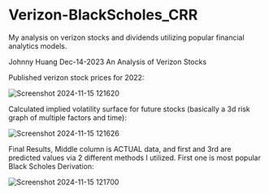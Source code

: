 # Verizon-BlackScholes_CRR
My analysis on verizon stocks and dividends utilizing popular financial analytics models.

Johnny Huang
Dec-14-2023
An Analysis of Verizon Stocks


Published verizon stock prices for 2022:

![Screenshot 2024-11-15 121620](https://github.com/user-attachments/assets/97630da2-64b6-42c2-ba6b-2e9b4ba3b295)

Calculated implied volatility surface for future stocks (basically a 3d risk graph of multiple factors and time):

![Screenshot 2024-11-15 121626](https://github.com/user-attachments/assets/27c72ecb-69c9-4c36-9b43-f2d14057fb6c)


Final Results, Middle column is ACTUAL data, and first and 3rd are predicted values via 2 different methods I utilized. First one is most popular Black Scholes Derivation:

![Screenshot 2024-11-15 121700](https://github.com/user-attachments/assets/9745f1cf-007d-4b80-bdd2-774e352fc3e7)
